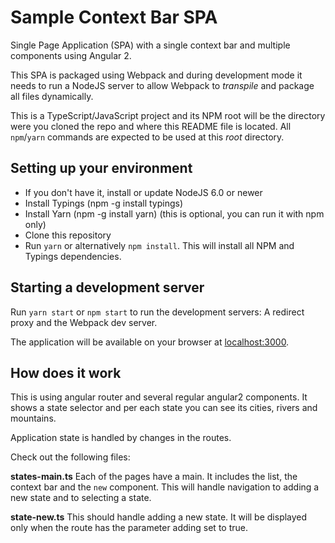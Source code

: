 Sample Context Bar SPA
======================

Single Page Application (SPA) with a single context bar and multiple components using Angular 2.

This SPA is packaged using Webpack and during development mode it needs to run a NodeJS server to allow Webpack
to _transpile_ and package all files dynamically.

This is a TypeScript/JavaScript project and its NPM root will be the directory were you cloned the repo and
where this README file is located. All `npm`/`yarn` commands are expected to be used at this _root_ directory.

## Setting up your environment

* If you don't have it, install or update NodeJS 6.0 or newer
* Install Typings (npm -g install typings)
* Install Yarn (npm -g install yarn) (this is optional, you can run it with npm only)
* Clone this repository
* Run `yarn` or alternatively `npm install`. This will install all NPM and Typings dependencies. 

## Starting a development server

Run `yarn start` or `npm start` to run the development servers: A redirect proxy and the Webpack dev server.

The application will be available on your browser at [localhost:3000](http://localhost:3000).

## How does it work

This is using angular router and several regular angular2 components. It shows a state selector and per each state you can see its cities, rivers and mountains.

Application state is handled by changes in the routes.

Check out the following files:

**states-main.ts** Each of the pages have a main. It includes the list, the context bar and the `new` component. This will handle navigation to adding a new state and to selecting a state.

**state-new.ts** This should handle adding a new state. It will be displayed only when the route has the parameter adding set to true.